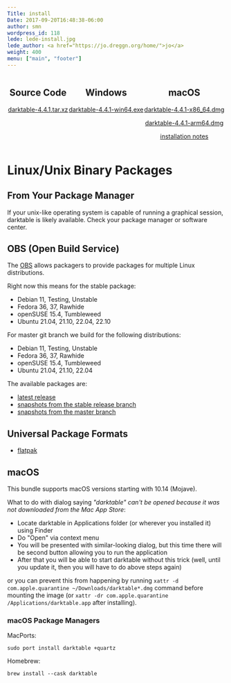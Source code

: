 ```yaml
---
Title: install
Date: 2017-09-20T16:48:38-06:00
author: smn
wordpress_id: 118
lede: lede-install.jpg
lede_author: <a href="https://jo.dreggn.org/home/">jo</a>
weight: 400
menu: ["main", "footer"]
---
```


<div style="display:flex;flex-direction: row;justify-content:space-evenly;">
<div style="text-align: center;">
  <h2>Source Code</h2>
  <p>
  <a href="https://github.com/darktable-org/darktable/releases/download/release-4.4.1/darktable-4.4.1.tar.xz">darktable-4.4.1.tar.xz</a>
  </p>
</div>
<div style="text-align: center;">
  <h2>Windows</h2>
  <p><a href='https://github.com/darktable-org/darktable/releases/download/release-4.4.1/darktable-4.4.1-win64.exe' title='Microsoft Windows'>darktable-4.4.1-win64.exe</a></p>
</div>
<div style="text-align: center;">
  <h2>macOS</h2>
  <p><a href='https://github.com/darktable-org/darktable/releases/download/release-4.4.1/darktable-4.4.1-x86_64.dmg' title='macOS on Intel'>darktable-4.4.1-x86_64.dmg</a></p>
  <p><a href='https://github.com/darktable-org/darktable/releases/download/release-4.4.1/darktable-4.4.1-arm64.dmg' title='macOS on Apple silicon'>darktable-4.4.1-arm64.dmg</a></p>
  <p><a href="#macos">installation notes</a></p>
</div>
</div>

<h1 id="linux">Linux/Unix Binary Packages</h1>

## From Your Package Manager

If your unix-like operating system is capable of running a graphical session, darktable is likely available. Check your package manager or software center.

## OBS (Open Build Service)

The [OBS](https://build.opensuse.org/) allows packagers to provide packages for multiple Linux distributions.

Right now this means for the stable package:

* Debian 11, Testing, Unstable
* Fedora 36, 37, Rawhide
* openSUSE 15.4, Tumbleweed
* Ubuntu 21.04, 21.10, 22.04, 22.10

For master git branch we build for the following distributions:

* Debian 11, Testing, Unstable
* Fedora 36, 37, Rawhide
* openSUSE 15.4, Tumbleweed
* Ubuntu 21.04, 21.10, 22.04

The available packages are:

* [latest release](https://software.opensuse.org/download.html?project=graphics:darktable&package=darktable)
* [snapshots from the stable release branch](https://software.opensuse.org/download.html?project=graphics:darktable:stable&package=darktable)
* [snapshots from the master branch](https://software.opensuse.org/download.html?project=graphics:darktable:master&package=darktable)

## Universal Package Formats

* [flatpak](https://www.flathub.org/apps/details/org.darktable.Darktable)

<h2 id='macos'>macOS</h2>

This bundle supports macOS versions starting with 10.14 (Mojave).

What to do with dialog saying *"darktable" can't be opened because it was not downloaded from the Mac App Store*:

  * Locate darktable in Applications folder (or wherever you installed it) using Finder
  * Do "Open" via context menu
  * You will be presented with similar-looking dialog, but this time there will be second button allowing you to run the application
  * After that you will be able to start darktable without this trick (well, until you update it, then you will have to do above steps again)

or you can prevent this from happening by running `xattr -d com.apple.quarantine ~/Downloads/darktable*.dmg` command before mounting the image (or `xattr -dr com.apple.quarantine /Applications/darktable.app` after installing).

### macOS Package Managers

MacPorts:

    sudo port install darktable +quartz

Homebrew:

    brew install --cask darktable
